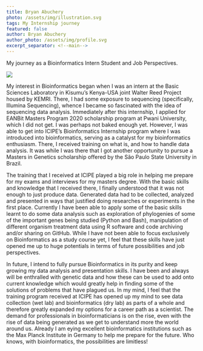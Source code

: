 ```yaml
---
title: Bryan Abuchery
photo: /assets/img/illustration.svg
tags: My Internship journey
featured: false
author: Bryan Abuchery
author_photo: /assets/img/profile.svg
excerpt_separator: <!--main-->
---
```


My journey as a Bioinformatics Intern Student and Job Perspectives.

<!--main-->

![](https://www.google.com/imgres?imgurl=https%3A%2F%2Fi1.rgstatic.net%2Fii%2Fprofile.image%2F971775269675008-1608700687370_Q128%2FBryan-Abuchery-2.jpg&imgrefurl=https%3A%2F%2Fwww.researchgate.net%2Fprofile%2FBryan-Abuchery-2&tbnid=gG5g1daCR8Bw-M&vet=12ahUKEwiZxYCqvt_4AhXihM4BHUfgC1QQMygAegQIARAf..i&docid=ru5oIwIcMxr2yM&w=128&h=128&q=Bryan%20Abuchery&ved=2ahUKEwiZxYCqvt_4AhXihM4BHUfgC1QQMygAegQIARAf)

My interest in Bioinformatics began when I was an intern at the Basic Sciences Laboratory in Kisumu’s Kenya-USA joint Walter Reed Project housed by KEMRI. There, I had some exposure to sequencing (specifically, Illumina Sequencing), whence I became so fascinated with the idea of sequencing data analysis. Immediately after this internship, I applied for EANBit Masters Program 2020 scholarship program at Pwani University, which I did not get. I was perhaps not baked enough yet. However, I was able to get into ICIPE’s Bioinformatics Internship program where I was introduced into bioinformatics, serving as a catalyst for my bioinformatics enthusiasm. There, I received training on what is, and how to handle data analysis. It was while I was there that I got another opportunity to pursue a Masters in Genetics scholarship offered by the São Paulo State University in Brazil. 

The training that I received at ICIPE played a big role in helping me prepare for my exams and interviews for my masters degree. With the basic skills and knowledge that I received there, I finally understood that it was not enough to just produce data. Generated data had to be collected, analyzed and presented in ways that justified doing researches or experiments in the first place. Currently I have been able to apply some of the basic skills learnt to do some data analysis such as exploration of phylogenies of some of the important genes being studied (Python and Bash), manipulation of different organism treatment data using R software and code archiving and/or sharing on GitHub. While I have not been able to focus exclusively on Bioinformatics as a study course yet, I feel that these skills have just opened me up to huge potentials in terms of future possibilities and job perspectives. 

In future, I intend to fully pursue Bioinformatics in its purity and keep growing my data analysis and presentation skills. I have been and always will be enthralled with genetic data and how these can be used to add onto current knowledge which would greatly help in finding some of the solutions of problems that have plagued us. In my mind, I feel that the training program received at ICIPE has opened up my mind to see data collection (wet lab) and bioinformatics (dry lab) as parts of a whole and therefore greatly expanded my options for a career path as a scientist. The demand for professionals in bioinformaticians is on the rise, even with the rise of data being generated as we get to understand more the world around us. Already I am eying excellent bioinformatics institutions such as the Max Planck Institute in Germany to help me prepare for the future. Who knows, with bioinformatics, the possibilities are limitless!
